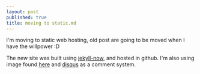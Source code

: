 ```yaml
---
layout: post
published: true
title: moving to static.md
---
```

I'm moving to static web hosting, old post are going to be moved when I have the willpower :D

The new site was built using [jekyll-now](https://github.com/barryclark/jekyll-now "jekyll-now"), and  hosted in github.  I'm also using image found [here](https://www.freepik.com/3ab2ou) and  [disqus](https://disqus.com/) as a comment system.
